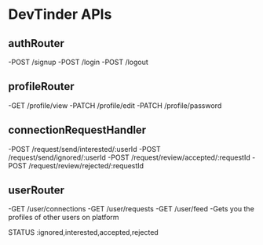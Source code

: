
# DevTinder APIs

## authRouter
-POST /signup
-POST /login
-POST /logout

## profileRouter
-GET /profile/view
-PATCH /profile/edit
-PATCH /profile/password

## connectionRequestHandler
-POST /request/send/interested/:userId
-POST /request/send/ignored/:userId
-POST /request/review/accepted/:requestId
-POST /request/review/rejected/:requestId

## userRouter
-GET /user/connections
-GET /user/requests
-GET /user/feed -Gets you the profiles of other users on platform

STATUS :ignored,interested,accepted,rejected


